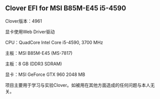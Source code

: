 
## Clover EFI for MSI B85M-E45 i5-4590  


Clover版本：4961

显卡使用Web Driver驱动


CPU：QuadCore Intel Core i5-4590, 3700 MHz

主板：MSI B85M-E45 (MS-7817)

主板：8 GB  (DDR3 SDRAM)

显卡：MSI GeForce GTX 960 2048 MB





项目主要用于学习与实验Clover。如被用在其他方面造成的任何问题与本人无关。
